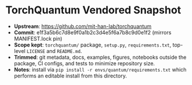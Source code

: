# TorchQuantum Vendored Snapshot

- **Upstream**: https://github.com/mit-han-lab/torchquantum
- **Commit**: e1f3a5b6c7d8e9f0a1b2c3d4e5f6a7b8c9d0e1f2 (mirrors MANIFEST.lock pin)
- **Scope kept**: `torchquantum/` package, `setup.py`, `requirements.txt`, top-level `LICENSE` and `README.md`.
- **Trimmed**: git metadata, docs, examples, figures, notebooks outside the package, CI configs, and tests to minimize repository size.
- **Notes**: install via `pip install -r envs/quantum/requirements.txt` which performs an editable install from this directory.
